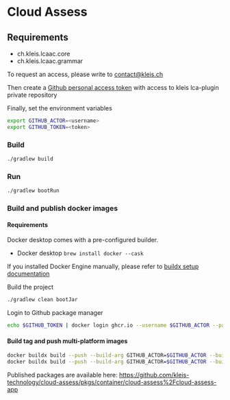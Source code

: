 # Cloud Assess

## Requirements

- ch.kleis.lcaac.core
- ch.kleis.lcaac.grammar

To request an access, please write to contact@kleis.ch

Then create a [Github personal access token](https://docs.github.com/en/authentication/keeping-your-account-and-data-secure/managing-your-personal-access-tokens#creating-a-personal-access-token-classic) with access to kleis lca-plugin private repository

Finally, set the environment variables

```bash
export GITHUB_ACTOR=<username>
export GITHUB_TOKEN=<token>
```

### Build

```bash
./gradlew build
```

### Run

```bash
./gradlew bootRun
```

### Build and publish docker images

#### Requirements

Docker desktop comes with a pre-configured builder. 

- Docker desktop ``brew install docker --cask``

If you installed Docker Engine manually, please refer to [buildx setup documentation](https://docs.docker.com/build/guide/multi-platform/)

Build the project

```bash
./gradlew clean bootJar
```

Login to Github package manager

```bash
echo $GITHUB_TOKEN | docker login ghcr.io --username $GITHUB_ACTOR --password-stdin
```

#### Build tag and push multi-platform images

```bash
docker buildx build --push --build-arg GITHUB_ACTOR=$GITHUB_ACTOR --build-arg GITHUB_TOKEN=$GITHUB_TOKEN --platform=linux/arm64,linux/amd64,linux/amd64/v2,linux/arm/v7 --tag ghcr.io/kleis-technology/cloud-assess/cloud-assess-app:<version> .
docker buildx build --push --build-arg GITHUB_ACTOR=$GITHUB_ACTOR --build-arg GITHUB_TOKEN=$GITHUB_TOKEN --platform=linux/arm64,linux/amd64,linux/amd64/v2,linux/arm/v7 --tag ghcr.io/kleis-technology/cloud-assess/cloud-assess-app:latest .
```

Published packages are available here: https://github.com/kleis-technology/cloud-assess/pkgs/container/cloud-assess%2Fcloud-assess-app




